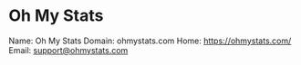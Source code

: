 
# Oh My Stats

Name: Oh My Stats
Domain: ohmystats.com
Home: https://ohmystats.com/
Email: support@ohmystats.com
